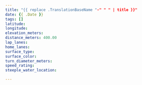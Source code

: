 ```yaml
---
title: "{{ replace .TranslationBaseName "-" " " | title }}"
date: {{ .Date }}
tags: []
latitude:
longitude:
elevation_meters:
distance_meters: 400.00
lap_lanes:
home_lanes:
surface_type:
surface_color:
turn_diameter_meters:
speed_rating:
steeple_water_location:

---
```


<!--more-->
